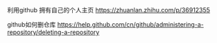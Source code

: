 利用github  拥有自己的个人主页
https://zhuanlan.zhihu.com/p/36912355

github如何删仓库
https://help.github.com/cn/github/administering-a-repository/deleting-a-repository
